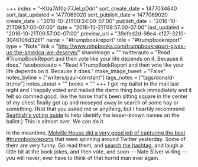 +++
index = "-KUa7Af0zi77JeLpDdrl"
sort_create_date = 1477034640
sort_last_updated = 1477069020
sort_publish_date = 1477069020
create_date = "2016-10-21T00:24:00-07:00"
publish_date = "2016-10-21T09:57:00-07:00"
date = "2016-10-21T09:57:00-07:00"
last_updated = "2016-10-21T09:57:00-07:00"
preview_url = "39efed2d-98e4-cf27-3210-3046106d326f"
name = "#trumpbookreport"
title = "#trumpbookreport"
type = "Note"
link = "http://www.mhpbooks.com/trumpbookreport-gives-us-the-america-we-deserve/"
shareimage = ""
twitterauto = "Read #TrumpBookReport and then vote like your life depends on it. Because it does."
facebookauto = "Read #TrumpBookReport and then vote like your life depends on it. Because it does."
make_image_tweet = "False"
notes_byline = ["writers/paul-constant"]
tags_notes = ["tags/donald-trump"]
notes_about = ""
books = ""
+++
I got my ballot in the mail last night and I happily voted and mailed the damn thing back immediately and it felt so damned good, like the horse that's been sitting square in the center of my chest finally got up and moseyed away in search of some hay or something. (Not that you asked me or anything, but I heartily recommend [Seattlish's voting guide](http://seattlish.com/post/151982549421/the-official-seattlish-guide-to-your-ballot) to help identify the lesser-known names on the ballot.) This is almost over. We can do it.

In the meantime, [Melville House did a very good job of capturing the best #trumpbookreports](http://www.mhpbooks.com/trumpbookreport-gives-us-the-america-we-deserve/) that were spinning around Twitter yesterday. Some of them are very funny. Go read them, and [search the hashtag](https://twitter.com/search?q=%23trumpbookreport&src=typd), and laugh a little bit at the book jokes, and then vote, and soon — Nate Silver willing — you will never, ever have to think of that horrid man ever again.